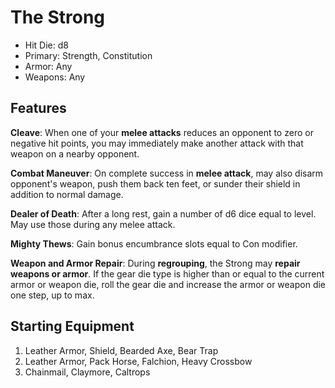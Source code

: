 # The Strong

* Hit Die: d8
* Primary: Strength, Constitution
* Armor: Any
* Weapons: Any

## Features

**Cleave**: When one of your **melee attacks** reduces an opponent to zero or negative hit points, you may immediately make another attack with that weapon on a nearby opponent.

**Combat Maneuver**: On complete success in **melee attack**, may also disarm opponent's weapon, push them back ten feet, or sunder their shield in addition to normal damage.

**Dealer of Death**: After a long rest, gain a number of d6 dice equal to level. May use those during any melee attack.

**Mighty Thews**: Gain bonus encumbrance slots equal to Con modifier.

**Weapon and Armor Repair**: During **regrouping**, the Strong may **repair weapons or armor**. If the gear die type is higher than or equal to the current armor or weapon die, roll the gear die and increase the armor or weapon die one step, up to max.

## Starting Equipment

1. Leather Armor, Shield, Bearded Axe, Bear Trap
2. Leather Armor, Pack Horse, Falchion, Heavy Crossbow
3. Chainmail, Claymore, Caltrops